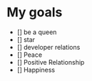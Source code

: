 # My goals
- [] be a queen
- [] star
- [] developer relations
- [] Peace
- [] Positive Relationship 
- [] Happiness

